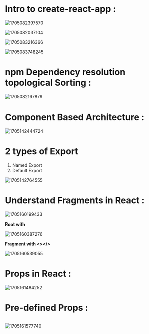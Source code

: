 # Intro to create-react-app :

![1705082397570](image/Readme/1705082397570.png)

![1705082037104](image/Readme/1705082037104.png)

![1705083216366](image/Readme/1705083216366.png)

![1705083748245](image/Readme/1705083748245.png)

# npm Dependency resolution topological Sorting :

![1705082167879](image/Readme/1705082167879.png)

# Component Based Architecture :

![1705142444724](image/Readme/1705142444724.png)

# 2 types of Export

1. Named Export
2. Default Export

![1705142764555](image/Readme/1705142764555.png)

# Understand Fragments in React :

![1705160199433](image/Readme/1705160199433.png)

**Root with <Div></Div>**

![1705160387276](image/Readme/1705160387276.png)

**Fragment with <></>**

![1705160539055](image/Readme/1705160539055.png)

# Props in React :

![1705161484252](image/Readme/1705161484252.png)

# Pre-defined Props :

<img src="" alt=""/>

![1705161577740](image/Readme/1705161577740.png)
